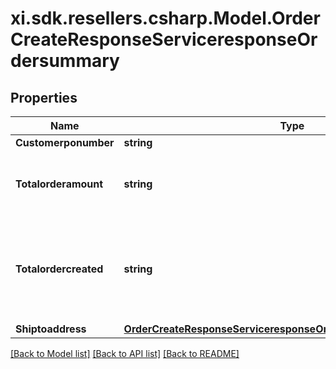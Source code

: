 # xi.sdk.resellers.csharp.Model.OrderCreateResponseServiceresponseOrdersummary

## Properties

Name | Type | Description | Notes
------------ | ------------- | ------------- | -------------
**Customerponumber** | **string** |  | [optional] 
**Totalorderamount** | **string** | Total of all the orders including taxes and fees | [optional] 
**Totalordercreated** | **string** | Number of orders created, in some cases we may create more than one order. | [optional] 
**Shiptoaddress** | [**OrderCreateResponseServiceresponseOrdersummaryShiptoaddress**](OrderCreateResponseServiceresponseOrdersummaryShiptoaddress.md) |  | [optional] 

[[Back to Model list]](../README.md#documentation-for-models) [[Back to API list]](../README.md#documentation-for-api-endpoints) [[Back to README]](../README.md)

